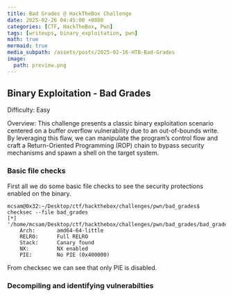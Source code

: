 ```yaml
---
title: Bad Grades @ HackTheBox Challenge
date: 2025-02-26 04:45:00 +0800
categories: [CTF, HackTheBox, Pwn]
tags: [writeups, binary_exploitation, pwn]
math: true
mermaid: true
media_subpath: /assets/posts/2025-02-16-HTB-Bad-Grades
image:
  path: preview.png
---
```


## Binary Exploitation - Bad Grades
Difficulty: Easy

Overview: This challenge presents a classic binary exploitation scenario centered on a buffer overflow vulnerability due to an out-of-bounds write. By leveraging this flaw, we can manipulate the program’s control flow and craft a Return-Oriented Programming (ROP) chain to bypass security mechanisms and spawn a shell on the target system. 

### Basic file checks
First all we do some basic file checks to see the security protections enabled on the binary. 
```
mcsam@0x32:~/Desktop/ctf/hackthebox/challenges/pwn/bad_grades$ checksec --file bad_grades
[*] '/home/mcsam/Desktop/ctf/hackthebox/challenges/pwn/bad_grades/bad_grades'
    Arch:       amd64-64-little
    RELRO:      Full RELRO
    Stack:      Canary found
    NX:         NX enabled
    PIE:        No PIE (0x400000)
```

From checksec we can see that only PIE is disabled.

### Decompiling and identifying vulnerabilties
